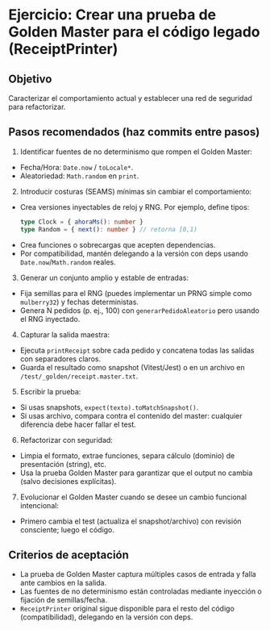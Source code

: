 # Ejercicio: Crear una prueba de Golden Master para el código legado (ReceiptPrinter)

## Objetivo

Caracterizar el comportamiento actual y establecer una red de seguridad para refactorizar.

## Pasos recomendados (haz commits entre pasos)

1. Identificar fuentes de no determinismo que rompen el Golden Master:

- Fecha/Hora: `Date.now` / `toLocale*`.
- Aleatoriedad: `Math.random` en `print`.

2. Introducir costuras (SEAMS) mínimas sin cambiar el comportamiento:

- Crea versiones inyectables de reloj y RNG. Por ejemplo, define tipos:
  ```ts
  type Clock = { ahoraMs(): number }
  type Random = { next(): number } // retorna [0,1)
  ```
- Crea funciones o sobrecargas que acepten dependencias.
- Por compatibilidad, mantén delegando a la versión con deps usando `Date.now`/`Math.random` reales.

3. Generar un conjunto amplio y estable de entradas:

- Fija semillas para el RNG (puedes implementar un PRNG simple como `mulberry32`) y fechas
  deterministas.
- Genera N pedidos (p. ej., 100) con `generarPedidoAleatorio` pero usando el RNG inyectado.

4. Capturar la salida maestra:

- Ejecuta `printReceipt` sobre cada pedido y concatena todas las salidas con separadores claros.
- Guarda el resultado como snapshot (Vitest/Jest) o en un archivo en
  `/test/_golden/receipt.master.txt`.

5. Escribir la prueba:

- Si usas snapshots, `expect(texto).toMatchSnapshot()`.
- Si usas archivo, compara contra el contenido del master: cualquier diferencia debe hacer fallar el
  test.

6. Refactorizar con seguridad:

- Limpia el formato, extrae funciones, separa cálculo (dominio) de presentación (string), etc.
- Usa la prueba Golden Master para garantizar que el output no cambia (salvo decisiones explícitas).

7. Evolucionar el Golden Master cuando se desee un cambio funcional intencional:

- Primero cambia el test (actualiza el snapshot/archivo) con revisión consciente; luego el código.

## Criterios de aceptación

- La prueba de Golden Master captura múltiples casos de entrada y falla ante cambios en la salida.
- Las fuentes de no determinismo están controladas mediante inyección o fijación de semillas/fecha.
- `ReceiptPrinter` original sigue disponible para el resto del código (compatibilidad), delegando en
  la versión con deps.
